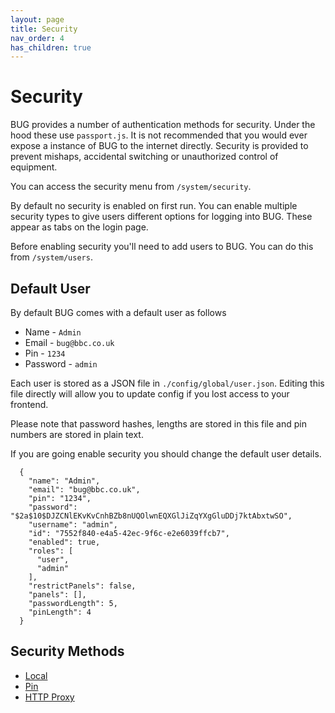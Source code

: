 ```yaml
---
layout: page
title: Security
nav_order: 4
has_children: true
---
```


# Security

BUG provides a number of authentication methods for security. Under the hood these use `passport.js`. It is not recommended that you would ever expose a instance of BUG to the internet directly. Security is provided to prevent mishaps, accidental switching or unauthorized control of equipment.

You can access the security menu from `/system/security`.

By default no security is enabled on first run. You can enable multiple security types to give users different options for logging into BUG. These appear as tabs on the login page.

Before enabling security you'll need to add users to BUG. You can do this from `/system/users`.

## Default User

By default BUG comes with a default user as follows

-   Name - `Admin`
-   Email - `bug@bbc.co.uk`
-   Pin - `1234`
-   Password - `admin`

Each user is stored as a JSON file in `./config/global/user.json`. Editing this file directly will allow you to update config if you lost access to your frontend.

Please note that password hashes, lengths are stored in this file and pin numbers are stored in plain text.

If you are going enable security you should change the default user details.

```
  {
    "name": "Admin",
    "email": "bug@bbc.co.uk",
    "pin": "1234",
    "password": "$2a$10$DJZCNlEKvKvCnhBZb8nUQOlwnEQXGlJiZqYXgGluDDj7ktAbxtwSO",
    "username": "admin",
    "id": "7552f840-e4a5-42ec-9f6c-e2e6039ffcb7",
    "enabled": true,
    "roles": [
      "user",
      "admin"
    ],
    "restrictPanels": false,
    "panels": [],
    "passwordLength": 5,
    "pinLength": 4
  }
```

## Security Methods

-   [Local](/bug/pages/security/local)
-   [Pin](/bug/pages/security/pin)
-   [HTTP Proxy](/bug/pages/security/proxy)
